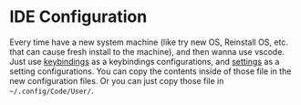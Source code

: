 # IDE Configuration

Every time have a new system machine (like try new OS, Reinstall OS, etc. that can cause fresh install to the machine), and then wanna use vscode. Just use [keybindings](keybindings.json) as a keybindings configurations, and [settings](settings.json) as a setting configurations. You can copy the contents inside of those file in the new configuration files.
Or you can just copy those file in `~/.config/Code/User/`.
